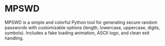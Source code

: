 # MPSWD
MPSWD is a simple and colorful Python tool for generating secure random passwords with customizable options (length, lowercase, uppercase, digits, symbols). Includes a fake loading animation, ASCII logo, and clean exit handling.
